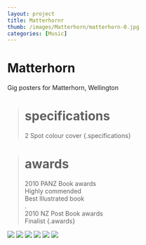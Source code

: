 ```yaml
---
layout: project
title: Matterhornr
thumb: /images/Matterhorn/matterhorn-0.jpg
categories: [Music]
---
```


# Matterhorn

Gig posters for Matterhorn, Wellington

> # specifications
> 2 Spot colour cover
> {.specifications}

> # awards
> 2010 PANZ Book awards  
> Highly commended  
> Best Illustrated book  
> .  
> 2010 NZ Post Book awards  
> Finalist
{.awards}

![](/images/Matterhorn/matterhorn-1.jpg)
![](/images/Matterhorn/matterhorn-2.jpg)
![](/images/Matterhorn/matterhorn-3.jpg)
![](/images/Matterhorn/matterhorn-4.jpg)
![](/images/Matterhorn/matterhorn-5.jpg)
![](/images/Matterhorn/matterhorn-6.jpg)
